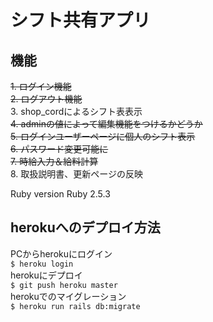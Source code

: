 
# シフト共有アプリ

## 機能

~~1. ログイン機能~~  
~~2. ログアウト機能~~  
3. shop_cordによるシフト表表示  
~~4. adminの値によって編集機能をつけるかどうか~~  
~~5. ログインユーザーページに個人のシフト表示~~  
~~6. パスワード変更可能に~~  
~~7. 時給入力＆給料計算~~  
8. 取扱説明書、更新ページの反映  

Ruby version
     Ruby 2.5.3

## herokuへのデプロイ方法

PCからherokuにログイン  
`$ heroku login`  
herokuにデプロイ  
`$ git push heroku master`  
herokuでのマイグレーション  
`$ heroku run rails db:migrate`            
